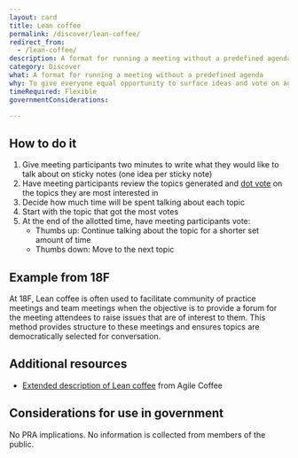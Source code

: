 ```yaml
---
layout: card
title: Lean coffee
permalink: /discover/lean-coffee/
redirect_from:
  - /lean-coffee/
description: A format for running a meeting without a predefined agenda
category: Discover
what: A format for running a meeting without a predefined agenda
why: To give everyone equal opportunity to surface ideas and vote on agenda topics,  allowing meeting attendees to be co-owners in the meeting agenda.
timeRequired: Flexible
governmentConsiderations:

---
```


## How to do it

1. Give meeting participants two minutes to write what they would like to talk about on sticky notes (one idea per sticky note)
1. Have meeting participants review the topics generated and [dot vote](https://methods.18f.gov/discover/dot-voting/) on the topics they are most interested in 
1. Decide how much time will be spent talking about each topic
1. Start with the topic that got the most votes
1. At the end of the allotted time, have meeting participants vote: 
    - Thumbs up: Continue talking about the topic for a shorter set amount of time
    - Thumbs down: Move to the next topic 

<section class="method--section method--section--18f-example" markdown="1" >

## Example from 18F  

At 18F, Lean coffee is often used to facilitate community of practice meetings and team meetings when the objective is to provide a forum for the meeting attendees to raise issues that are of interest to them. This method provides structure to these meetings and ensures topics are democratically selected for conversation.

</section>

<section class="method--section method--section--additional-resources" markdown="1" >

## Additional resources  

- [Extended description of Lean coffee](http://agilecoffee.com/leancoffee/) from Agile Coffee

</section>

<section class="method--section method--section--government-considerations" markdown="1" >

## Considerations for use in government  

No PRA implications. No information is collected from members of the public.

</section>
